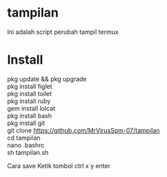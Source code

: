 # tampilan

Ini adalah script perubah tampil termux

# Install
pkg update && pkg upgrade             
pkg install figlet          
pkg install toilet               
pkg install ruby                   
gem install lolcat                    
pkg install bash                   
pkg install git                      
git clone https://github.com/MrVirusSpm-07/tampilan  
cd tampilan                 
nano .bashrc                  
sh tampilan.sh                 

Cara save
Ketik tombol ctrl x y enter
